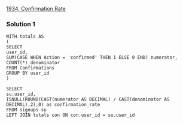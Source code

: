 [1934. Confirmation Rate](https://leetcode.com/problems/confirmation-rate/description/?envType=study-plan-v2&envId=top-sql-50)


### Solution 1

```
WITH totals AS
(
SELECT
user_id,
SUM(CASE WHEN Action = 'confirmed' THEN 1 ELSE 0 END) numerator,
COUNT(*) denominator
FROM Confirmations
GROUP BY user_id
)

SELECT
su.user_id,
ISNULL(ROUND(CAST(numerator AS DECIMAL) / CAST(denominator AS DECIMAL),2),0) as confirmation_rate
FROM signups su
LEFT JOIN totals con ON con.user_id = su.user_id
```
